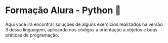 # Formação Alura - Python 🐍
Aqui você irá encontrar soluções de alguns exercícios realizados na versão 3 dessa linguagem, aplicando nos códigos a orientação a objetos e boas práticas de programação.
